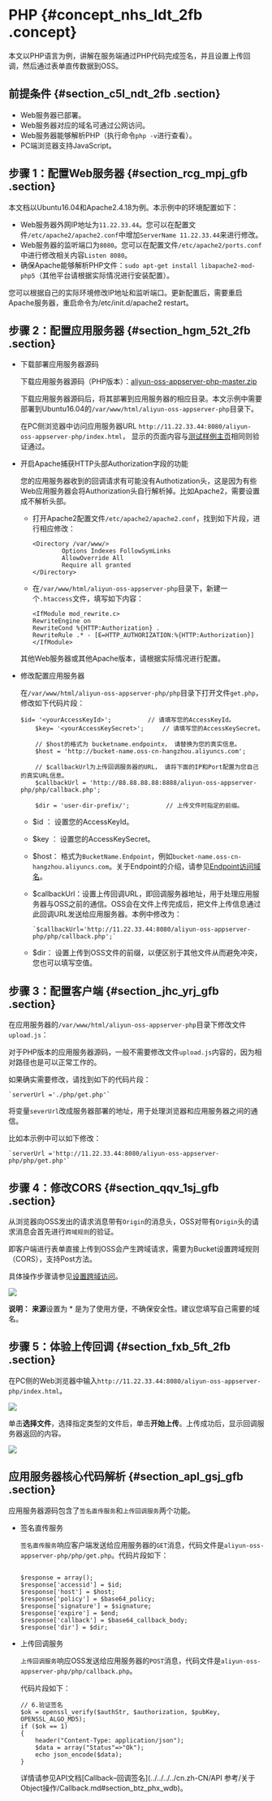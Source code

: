 # PHP {#concept_nhs_ldt_2fb .concept}

本文以PHP语言为例，讲解在服务端通过PHP代码完成签名，并且设置上传回调，然后通过表单直传数据到OSS。

## 前提条件 {#section_c5l_ndt_2fb .section}

-   Web服务器已部署。
-   Web服务器对应的域名可通过公网访问。
-   Web服务器能够解析PHP（执行命令`php -v`进行查看）。
-   PC端浏览器支持JavaScript。

## 步骤 1：配置Web服务器 {#section_rcg_mpj_gfb .section}

本文档以Ubuntu16.04和Apache2.4.18为例。本示例中的环境配置如下：

-   Web服务器外网IP地址为`11.22.33.44`。您可以在配置文件`/etc/apache2/apache2.conf`中增加`ServerName 11.22.33.44`来进行修改。
-   Web服务器的监听端口为`8080`。您可以在配置文件`/etc/apache2/ports.conf`中进行修改相关内容`Listen 8080`。
-   确保Apache能够解析PHP文件：`sudo apt-get install libapache2-mod-php5`（其他平台请根据实际情况进行安装配置）。

您可以根据自己的实际环境修改IP地址和监听端口。更新配置后，需要重启Apache服务器，重启命令为/etc/init.d/apache2 restart。

## 步骤 2：配置应用服务器 {#section_hgm_52t_2fb .section}

-   下载部署应用服务器源码

    下载应用服务器源码（PHP版本）：[aliyun-oss-appserver-php-master.zip](http://docs-aliyun.cn-hangzhou.oss.aliyun-inc.com/assets/attach/92590/APP_zh/1539603337889/aliyun-oss-appserver-php-master.zip)

    下载应用服务器源码后，将其部署到应用服务器的相应目录。本文示例中需要部署到Ubuntu16.04的`/var/www/html/aliyun-oss-appserver-php`目录下。

    在PC侧浏览器中访问应用服务器URL `http://11.22.33.44:8080/aliyun-oss-appserver-php/index.html`， 显示的页面内容与[测试样例主页](http://oss-demo.aliyuncs.com/oss-h5-upload-js-php-callback/index.html?spm=a2c4g.11186623.2.19.63f561e4APLM8H)相同则验证通过。

-   开启Apache捕获HTTP头部Authorization字段的功能

    您的应用服务器收到的回调请求有可能没有Authotization头，这是因为有些Web应用服务器会将Authorization头自行解析掉。比如Apache2，需要设置成不解析头部。

    -   打开Apache2配置文件`/etc/apache2/apache2.conf`，找到如下片段，进行相应修改：

        ```
        <Directory /var/www/>
                Options Indexes FollowSymLinks
                AllowOverride All
                Require all granted
        </Directory>
        ```

    -   在`/var/www/html/aliyun-oss-appserver-php`目录下，新建一个`.htaccess`文件，填写如下内容：

        ```
        <IfModule mod_rewrite.c>
        RewriteEngine on
        RewriteCond %{HTTP:Authorization} .
        RewriteRule .* - [E=HTTP_AUTHORIZATION:%{HTTP:Authorization}]
        </IfModule>
        ```

    其他Web服务器或其他Apache版本，请根据实际情况进行配置。

-   修改配置应用服务器

    在`/var/www/html/aliyun-oss-appserver-php/php`目录下打开文件`get.php`， 修改如下代码片段：

    ```
    $id= '<yourAccessKeyId>';          // 请填写您的AccessKeyId。
        $key= '<yourAccessKeySecret>';     // 请填写您的AccessKeySecret。
    
        // $host的格式为 bucketname.endpointx， 请替换为您的真实信息。
        $host = 'http://bucket-name.oss-cn-hangzhou.aliyuncs.com';  
    
        // $callbackUrl为上传回调服务器的URL， 请将下面的IP和Port配置为您自己的真实URL信息。
        $callbackUrl = 'http://88.88.88.88:8888/aliyun-oss-appserver-php/php/callback.php';
    
        $dir = 'user-dir-prefix/';          // 上传文件时指定的前缀。
    ```

    -   $id ： 设置您的AccessKeyId。
    -   $key ： 设置您的AccessKeySecret。
    -   $host： 格式为`BucketName.Endpoint`，例如`bucket-name.oss-cn-hangzhou.aliyuncs.com`。关于Endpoint的介绍，请参见[Endpoint访问域名](../../../../cn.zh-CN/开发指南/基本概念介绍.md#section_t3j_nmt_tdb)。
    -   $callbackUrl：设置上传回调URL，即回调服务器地址，用于处理应用服务器与OSS之前的通信。OSS会在文件上传完成后，把文件上传信息通过此回调URL发送给应用服务器。本例中修改为：

        ```
        `$callbackUrl='http://11.22.33.44:8080/aliyun-oss-appserver-php/php/callback.php';`
        ```

    -   $dir： 设置上传到OSS文件的前缀，以便区别于其他文件从而避免冲突，您也可以填写空值。

## 步骤 3：配置客户端 {#section_jhc_yrj_gfb .section}

在应用服务器的`/var/www/html/aliyun-oss-appserver-php`目录下修改文件`upload.js`：

对于PHP版本的应用服务器源码，一般不需要修改文件`upload.js`内容的，因为相对路径也是可以正常工作的。

如果确实需要修改，请找到如下的代码片段：

```
`serverUrl ='./php/get.php'`
```

将变量`severUrl`改成服务器部署的地址，用于处理浏览器和应用服务器之间的通信。

比如本示例中可以如下修改：

```
`serverUrl ='http://11.22.33.44:8080/aliyun-oss-appserver-php/php/get.php'`
```

## 步骤 4：修改CORS {#section_qqv_1sj_gfb .section}

从浏览器向OSS发出的请求消息带有`Origin`的消息头，OSS对带有`Origin`头的请求消息会首先进行`跨域规则`的验证。

即客户端进行表单直接上传到OSS会产生跨域请求，需要为Bucket设置跨域规则（CORS），支持Post方法。

具体操作步骤请参见[设置跨域访问](../../../../cn.zh-CN/控制台用户指南/管理存储空间/设置跨域访问.md#)。

![](http://static-aliyun-doc.oss-cn-hangzhou.aliyuncs.com/assets/img/21672/154443254212308_zh-CN.png)

**说明：** **来源**设置为 \* 是为了使用方便，不确保安全性。建议您填写自己需要的域名。

## 步骤 5：体验上传回调 {#section_fxb_5ft_2fb .section}

在PC侧的Web浏览器中输入`http://11.22.33.44:8080/aliyun-oss-appserver-php/index.html`。

![](http://static-aliyun-doc.oss-cn-hangzhou.aliyuncs.com/assets/img/21672/154443254312306_zh-CN.png)

单击**选择文件**，选择指定类型的文件后，单击**开始上传**。上传成功后，显示回调服务器返回的内容。

![](http://static-aliyun-doc.oss-cn-hangzhou.aliyuncs.com/assets/img/21672/154443254312309_zh-CN.png)

## 应用服务器核心代码解析 {#section_apl_gsj_gfb .section}

应用服务器源码包含了`签名直传服务`和`上传回调服务`两个功能。

-   签名直传服务

    `签名直传服务`响应客户端发送给应用服务器的`GET`消息，代码文件是`aliyun-oss-appserver-php/php/get.php`。代码片段如下：

    ```
    
    $response = array();
    $response['accessid'] = $id;
    $response['host'] = $host;
    $response['policy'] = $base64_policy;
    $response['signature'] = $signature;
    $response['expire'] = $end;
    $response['callback'] = $base64_callback_body;
    $response['dir'] = $dir; 
    ```

-   上传回调服务

    `上传回调服务`响应OSS发送给应用服务器的`POST`消息，代码文件是`aliyun-oss-appserver-php/php/callback.php`。

    代码片段如下：

    ```
    // 6.验证签名
    $ok = openssl_verify($authStr, $authorization, $pubKey, OPENSSL_ALGO_MD5);
    if ($ok == 1)
    {
        header("Content-Type: application/json");
        $data = array("Status"=>"Ok");
        echo json_encode($data);
    }
    ```

    详情请参见API文档[Callback–回调签名](../../../../cn.zh-CN/API 参考/关于Object操作/Callback.md#section_btz_phx_wdb)。


